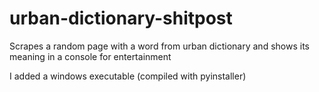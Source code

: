 # urban-dictionary-shitpost
Scrapes a random page with a word from urban dictionary and shows its meaning in a console for entertainment

I added a windows executable (compiled with pyinstaller)
